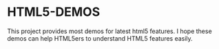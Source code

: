 HTML5-DEMOS
===========
This project provides most demos for latest html5 features. 
I hope these demos can help HTML5ers to understand HTML5 features easily. 
